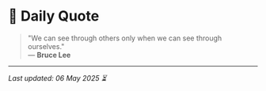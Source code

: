 # 📜 Daily Quote

> "We can see through others only when we can see through ourselves."  
> — **Bruce Lee**

---

_Last updated: 06 May 2025 ⏳_
